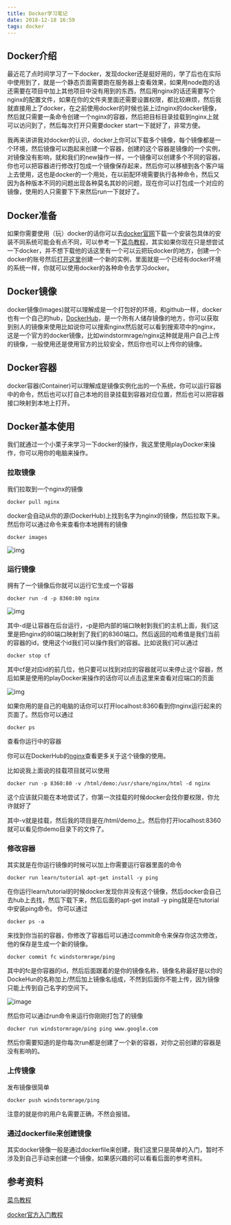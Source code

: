 ```yaml
---
title: Docker学习笔记
date: 2018-12-18 16:59
tags: docker
---
```


## Docker介绍
最近花了点时间学习了一下docker，发现docker还是挺好用的，学了后也在实际中使用到了，就是一个静态页面需要跑在服务器上查看效果，如果用node跑的话还需要在项目中加上其他项目中没有用到的东西，然后用nginx的话还需要写个nginx的配置文件，如果在你的文件夹里面还需要设置权限，都比较麻烦，然后我就直接用上了docker，在之前使用docker的时候也装上过nginx的docker镜像，然后就只需要一条命令创建一个nginx的容器，然后把目标目录挂载到nginx上就可以访问到了，然后每次打开只需要docker start一下就好了，非常方便。
<!--more-->
我再来讲讲我对docker的认识，docker上你可以下载多个镜像，每个镜像都是一个环境，然后镜像可以跑起来创建一个容器，创建的这个容器是镜像的一个实例，对镜像没有影响，就和我们的new操作一样，一个镜像可以创建多个不同的容器，你也可以把容器进行修改打包成一个镜像保存起来，然后你可以移植到各个客户端上去使用，这也是docker的一个用处，在以前配环境需要执行各种命令，然后又因为各种版本不同的问题出现各种莫名其妙的问题，现在你可以打包成一个对应的镜像，使用的人只需要下下来然后run一下就好了。
## Docker准备
如果你需要使用（玩）docker的话你可以去[docker官网](https://www.docker.com)下载一个安装包具体的安装不同系统可能会有点不同，可以参考一下[菜鸟教程](http://www.runoob.com/docker/windows-docker-install.html)，其实如果你现在只是想尝试一下docker，并不想下载他的话这里有一个可以云把玩docker的地方，创建一个docker的账号然后[打开这里](https://labs.play-with-docker.com/)创建一个新的实例，里面就是一个已经有docker环境的系统一样，你就可以使用docker的各种命令去学习docker。
## Docker镜像
docker镜像(Images)就可以理解成是一个打包好的环境，和github一样，docker也有一个自己的hub，[DockerHub](https://hub.docker.com/)，是一个所有人储存镜像的地方，你可以获取到别人的镜像来使用比如说你可以搜索nginx然后就可以看到搜索项中的nginx，这是一个官方的docker镜像，比如windstormrage/nginx这种就是用户自己上传的镜像，一般使用还是使用官方的比较安全，然后你也可以上传你的镜像。
## Docker容器
docker容器(Container)可以理解成是镜像实例化出的一个系统，你可以运行容器中的命令，然后也可以打自己本地的目录挂载到容器对应位置，然后也可以把容器接口映射到本地上打开。
## Docker基本使用
我们就通过一个小栗子来学习一下docker的操作，我这里使用playDocker来操作，你可以用你的电脑来操作。
### 拉取镜像
我们拉取到一个nginx的镜像
```
docker pull nginx
```
docker会自动从你的源(DockerHub)上找到名字为nginx的镜像，然后拉取下来。
然后你可以通过命令来查看你本地拥有的镜像
```
docker images
```
![img](http://123.207.39.128:8080/upload/file/6d6a18333a8bb35225d0fef1eb06b9b5)
### 运行镜像
拥有了一个镜像后你就可以运行它生成一个容器
```
docker run -d -p 8360:80 nginx
```
![img](http://123.207.39.128:8080/upload/file/e8b5fe22b6cee9109033892ab8c6a201)

其中-d是让容器在后台运行，-p是把内部的端口映射到我们的主机上面，我们这里是把nginx的80端口映射到了我们的8360端口。然后返回的哈希值是我们当前的容器的id，使用这个id我们可以操作我们的容器。比如说我们可以通过
```
docker stop cf
```
其中cf是对应id的前几位，他只要可以找到对应的容器就可以来停止这个容器，然后如果是使用的playDocker来操作的话你可以点击这里来查看对应端口的页面

![img](http://123.207.39.128:8080/upload/file/8a529bf42503ae750ac7d8fb800141db)

如果你用的是自己的电脑的话你可以打开localhost:8360看到你nginx运行起来的页面了。然后你可以通过
```
docker ps
```
查看你运行中的容器

你可以在DockerHub的[nginx](https://hub.docker.com/_/nginx)查看更多关于这个镜像的使用。

比如说我上面说的挂载项目就可以使用
```
docker run -p 8360:80 -v /html/demo:/usr/share/nginx/html -d nginx
```
这个应该就只能在本地尝试了，你第一次挂载的时候docker会找你要权限，你允许就好了

其中-v就是挂载，然后我的项目是在/html/demo上。然后你打开localhost:8360就可以看见你demo目录下的文件了。
### 修改容器
其实就是在你运行镜像的时候可以加上你需要运行容器里面的命令
```
docker run learn/tutorial apt-get install -y ping
```
在你运行learn/tutorial的时候docker发现你并没有这个镜像，然后docker会自己去hub上去找，然后下载下来，然后后面的apt-get install -y ping就是在tutorial中安装ping命令。 你可以通过
```
docker ps -a
```
来找到你当前的容器，你修改了容器后可以通过commit命令来保存你这次修改，他的保存是生成一个新的镜像。
```
docker commit fc windstormrage/ping
```
其中的fc是你容器的id，然后后面跟着的是你的镜像名称，镜像名称最好是以你的DockeHun的名称加上/然后加上镜像名组成，不然到后面你不能上传，因为镜像只能上传到自己名字的空间下。 

![image](http://123.207.39.128:8080/upload/file/ac3af2b9037ff70af51861c7a230b059?ynotemdtimestamp=1545116832831)

然后你可以通过run命令来运行你刚刚打包了的镜像
```
docker run windstormrage/ping ping www.google.com
```
然后你需要知道的是你每次run都是创建了一个新的容器，对你之前创建的容器是没有影响的。
### 上传镜像
发布镜像很简单
```
docker push windstormrage/ping
```
注意的就是你的用户名需要正确，不然会报错。
### 通过dockerfile来创建镜像
其实docker镜像一般是通过dockerfile来创建，我们这里只是简单的入门，暂时不涉及到自己手动来创建一个镜像，如果感兴趣的可以看看后面的参考资料。
## 参考资料
[菜鸟教程](http://www.runoob.com/docker/docker-tutorial.html)

[docker官方入门教程](http://www.docker.org.cn/book/docker/what-is-docker-16.html)